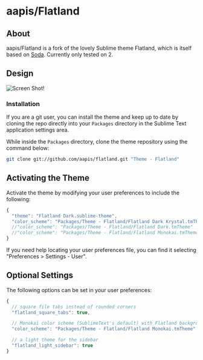 # aapis/Flatland

## About

aapis/Flatland is a fork of the lovely Sublime theme Flatland, which is itself based on [Soda](https://github.com/buymeasoda/soda-theme). Currently only tested on 2.

## Design

![Screen Shot!](https://raw.github.com/thinkpixellab/flatland/master/screenshots.png)

### Installation
If you are a git user, you can install the theme and keep up to date by cloning the repo directly into your `Packages` directory in the Sublime Text application settings area.

While inside the `Packages` directory, clone the theme repository using the command below:

```bash
git clone git://github.com/aapis/flatland.git "Theme - Flatland"
```


## Activating the Theme
Activate the theme by modifying your user preferences to include the following:

```javascript
{
  "theme": "Flatland Dark.sublime-theme",
  "color_scheme": "Packages/Theme - Flatland/Flatland Dark Krystal.tmTheme"
  //"color_scheme": "Packages/Theme - Flatland/Flatland Dark.tmTheme"
  //"color_scheme": "Packages/Theme - Flatland/Flatland Monokai.tmTheme"
}
```

If you need help locating your user preferences file, you can find it selecting "Preferences > Settings - User".

## Optional Settings
The following options can be set in your user preferences:

```javascript
{
  // square file tabs instead of rounded corners
  "flatland_square_tabs": true,

  // Monokai color scheme (SublimeText's default) with Flatland background color
  "color_scheme": "Packages/Theme - Flatland/Flatland Monokai.tmTheme",

  // a light theme for the sidebar
  "flatland_light_sidebar": true
}
```
